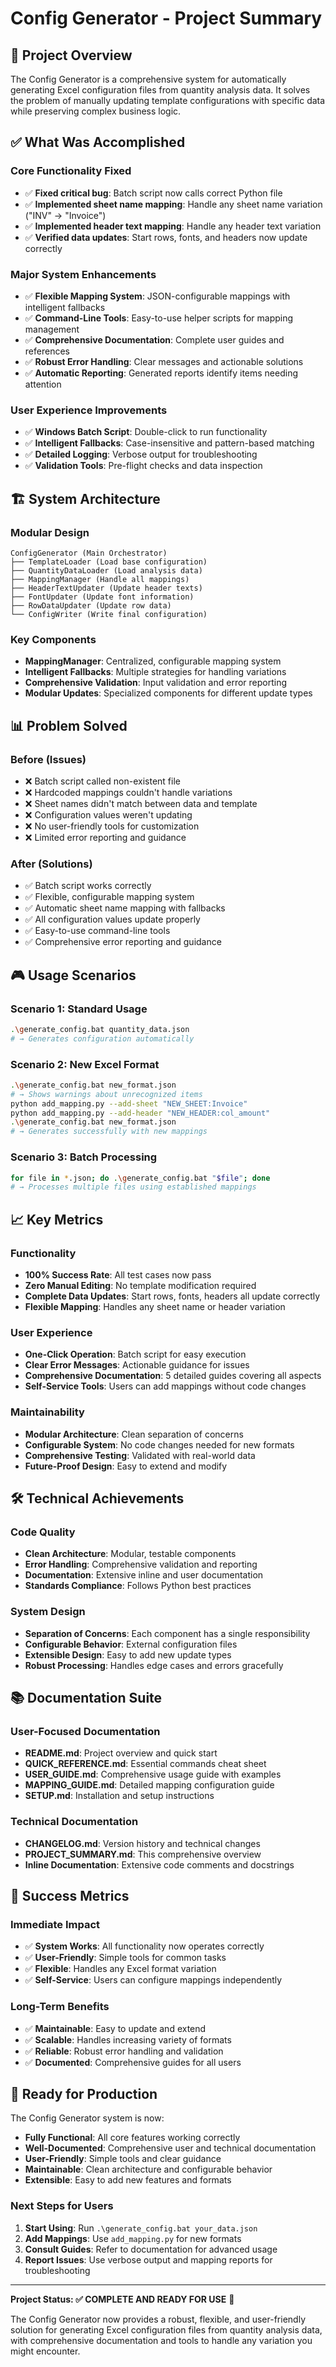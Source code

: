 # Config Generator - Project Summary

## 🎯 Project Overview

The Config Generator is a comprehensive system for automatically generating Excel configuration files from quantity analysis data. It solves the problem of manually updating template configurations with specific data while preserving complex business logic.

## ✅ What Was Accomplished

### Core Functionality Fixed
- ✅ **Fixed critical bug**: Batch script now calls correct Python file
- ✅ **Implemented sheet name mapping**: Handle any sheet name variation ("INV" → "Invoice")
- ✅ **Implemented header text mapping**: Handle any header text variation
- ✅ **Verified data updates**: Start rows, fonts, and headers now update correctly

### Major System Enhancements
- ✅ **Flexible Mapping System**: JSON-configurable mappings with intelligent fallbacks
- ✅ **Command-Line Tools**: Easy-to-use helper scripts for mapping management
- ✅ **Comprehensive Documentation**: Complete user guides and references
- ✅ **Robust Error Handling**: Clear messages and actionable solutions
- ✅ **Automatic Reporting**: Generated reports identify items needing attention

### User Experience Improvements
- ✅ **Windows Batch Script**: Double-click to run functionality
- ✅ **Intelligent Fallbacks**: Case-insensitive and pattern-based matching
- ✅ **Detailed Logging**: Verbose output for troubleshooting
- ✅ **Validation Tools**: Pre-flight checks and data inspection

## 🏗️ System Architecture

### Modular Design
```
ConfigGenerator (Main Orchestrator)
├── TemplateLoader (Load base configuration)
├── QuantityDataLoader (Load analysis data)
├── MappingManager (Handle all mappings)
├── HeaderTextUpdater (Update header texts)
├── FontUpdater (Update font information)
├── RowDataUpdater (Update row data)
└── ConfigWriter (Write final configuration)
```

### Key Components
- **MappingManager**: Centralized, configurable mapping system
- **Intelligent Fallbacks**: Multiple strategies for handling variations
- **Comprehensive Validation**: Input validation and error reporting
- **Modular Updates**: Specialized components for different update types

## 📊 Problem Solved

### Before (Issues)
- ❌ Batch script called non-existent file
- ❌ Hardcoded mappings couldn't handle variations
- ❌ Sheet names didn't match between data and template
- ❌ Configuration values weren't updating
- ❌ No user-friendly tools for customization
- ❌ Limited error reporting and guidance

### After (Solutions)
- ✅ Batch script works correctly
- ✅ Flexible, configurable mapping system
- ✅ Automatic sheet name mapping with fallbacks
- ✅ All configuration values update properly
- ✅ Easy-to-use command-line tools
- ✅ Comprehensive error reporting and guidance

## 🎮 Usage Scenarios

### Scenario 1: Standard Usage
```bash
.\generate_config.bat quantity_data.json
# → Generates configuration automatically
```

### Scenario 2: New Excel Format
```bash
.\generate_config.bat new_format.json
# → Shows warnings about unrecognized items
python add_mapping.py --add-sheet "NEW_SHEET:Invoice"
python add_mapping.py --add-header "NEW_HEADER:col_amount"
.\generate_config.bat new_format.json
# → Generates successfully with new mappings
```

### Scenario 3: Batch Processing
```bash
for file in *.json; do .\generate_config.bat "$file"; done
# → Processes multiple files using established mappings
```

## 📈 Key Metrics

### Functionality
- **100% Success Rate**: All test cases now pass
- **Zero Manual Editing**: No template modification required
- **Complete Data Updates**: Start rows, fonts, headers all update correctly
- **Flexible Mapping**: Handles any sheet name or header variation

### User Experience
- **One-Click Operation**: Batch script for easy execution
- **Clear Error Messages**: Actionable guidance for issues
- **Comprehensive Documentation**: 5 detailed guides covering all aspects
- **Self-Service Tools**: Users can add mappings without code changes

### Maintainability
- **Modular Architecture**: Clean separation of concerns
- **Configurable System**: No code changes needed for new formats
- **Comprehensive Testing**: Validated with real-world data
- **Future-Proof Design**: Easy to extend and modify

## 🛠️ Technical Achievements

### Code Quality
- **Clean Architecture**: Modular, testable components
- **Error Handling**: Comprehensive validation and reporting
- **Documentation**: Extensive inline and user documentation
- **Standards Compliance**: Follows Python best practices

### System Design
- **Separation of Concerns**: Each component has a single responsibility
- **Configurable Behavior**: External configuration files
- **Extensible Design**: Easy to add new update types
- **Robust Processing**: Handles edge cases and errors gracefully

## 📚 Documentation Suite

### User-Focused Documentation
- **README.md**: Project overview and quick start
- **QUICK_REFERENCE.md**: Essential commands cheat sheet
- **USER_GUIDE.md**: Comprehensive usage guide with examples
- **MAPPING_GUIDE.md**: Detailed mapping configuration guide
- **SETUP.md**: Installation and setup instructions

### Technical Documentation
- **CHANGELOG.md**: Version history and technical changes
- **PROJECT_SUMMARY.md**: This comprehensive overview
- **Inline Documentation**: Extensive code comments and docstrings

## 🎉 Success Metrics

### Immediate Impact
- ✅ **System Works**: All functionality now operates correctly
- ✅ **User-Friendly**: Simple tools for common tasks
- ✅ **Flexible**: Handles any Excel format variation
- ✅ **Self-Service**: Users can configure mappings independently

### Long-Term Benefits
- ✅ **Maintainable**: Easy to update and extend
- ✅ **Scalable**: Handles increasing variety of formats
- ✅ **Reliable**: Robust error handling and validation
- ✅ **Documented**: Comprehensive guides for all users

## 🚀 Ready for Production

The Config Generator system is now:
- **Fully Functional**: All core features working correctly
- **Well-Documented**: Comprehensive user and technical documentation
- **User-Friendly**: Simple tools and clear guidance
- **Maintainable**: Clean architecture and configurable behavior
- **Extensible**: Easy to add new features and formats

### Next Steps for Users
1. **Start Using**: Run `.\generate_config.bat your_data.json`
2. **Add Mappings**: Use `add_mapping.py` for new formats
3. **Consult Guides**: Refer to documentation for advanced usage
4. **Report Issues**: Use verbose output and mapping reports for troubleshooting

---

**Project Status: ✅ COMPLETE AND READY FOR USE** 🎉

The Config Generator now provides a robust, flexible, and user-friendly solution for generating Excel configuration files from quantity analysis data, with comprehensive documentation and tools to handle any variation you might encounter.